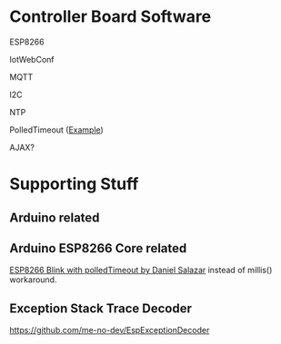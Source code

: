 # Controller Board Software

ESP8266

IotWebConf

MQTT

I2C

NTP

PolledTimeout ([Example](https://github.com/esp8266/Arduino/blob/master/libraries/esp8266/examples/BlinkPolledTimeout/BlinkPolledTimeout.ino))

AJAX?

# Supporting Stuff

## Arduino related

## Arduino ESP8266 Core related

[ESP8266 Blink with polledTimeout by Daniel Salazar](https://github.com/esp8266/Arduino/blob/master/libraries/esp8266/examples/BlinkPolledTimeout/BlinkPolledTimeout.ino) instead of millis() workaround.

## Exception Stack Trace Decoder

https://github.com/me-no-dev/EspExceptionDecoder


